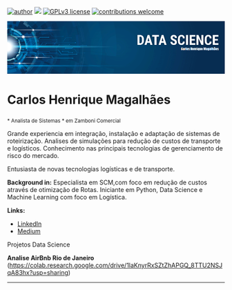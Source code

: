 [![author](https://img.shields.io/badge/author-carlosmagalhaes-red.svg)](https://www.linkedin.com/in/carlos-henrique-magalhaes-00a04444/) [![](https://img.shields.io/badge/python-3.7+-blue.svg)](https://www.python.org/downloads/release/python-365/) [![GPLv3 license](https://img.shields.io/badge/License-GPLv3-blue.svg)](http://perso.crans.org/besson/LICENSE.html) [![contributions welcome](https://img.shields.io/badge/contributions-welcome-brightgreen.svg?style=flat)](https://github.com/chcmagalhaes)

<p align="center">
  <img src="banner.png" >
</p>

# Carlos Henrique Magalhães
<sub>* Analista de Sistemas * em Zamboni Comercial</sub>

Grande experiencia em integração, instalação e adaptação de sistemas de roteirização. Analises de simulações para redução de custos de transporte e logísticos.
Conhecimento nas principais tecnologias de gerenciamento de risco do mercado.

Entusiasta de novas tecnologias logísticas e de transporte.

**Background in:** Especialista em SCM,com foco em redução de custos através de otimização de Rotas. Iniciante em Python, Data Science e Machine Learning com foco em Logística.

**Links:**

* [LinkedIn](https://www.linkedin.com/in/carlos-henrique-magalhaes-00a04444/)
* [Medium](https://www.medium.com)


Projetos Data Science

**Analise AirBnb Rio de Janeiro** (https://colab.research.google.com/drive/1laKnyrRxSZtZhAPGQ_8TTU2NSJqA83hx?usp=sharing)


---




